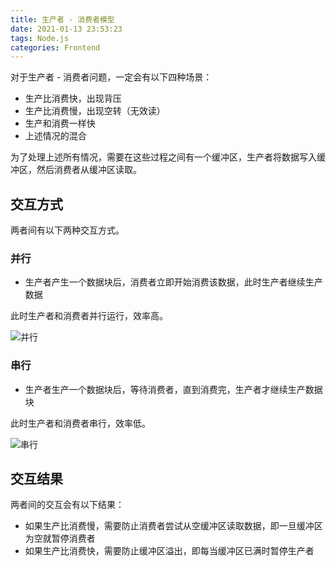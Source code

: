 ```yaml
---
title: 生产者 - 消费者模型
date: 2021-01-13 23:53:23
tags: Node.js
categories: Frontend
---
```


对于生产者 - 消费者问题，一定会有以下四种场景：

- 生产比消费快，出现背压
- 生产比消费慢，出现空转（无效读）
- 生产和消费一样快
- 上述情况的混合

为了处理上述所有情况，需要在这些过程之间有一个缓冲区，生产者将数据写入缓冲区，然后消费者从缓冲区读取。

## 交互方式

两者间有以下两种交互方式。

### 并行

- 生产者产生一个数据块后，消费者立即开始消费该数据，此时生产者继续生产数据

此时生产者和消费者并行运行，效率高。

![并行](producer-and-consumer-1.png)

### 串行

- 生产者生产一个数据块后，等待消费者，直到消费完，生产者才继续生产数据块

此时生产者和消费者串行，效率低。

![串行](producer-and-consumer-1.png)

## 交互结果

两者间的交互会有以下结果：

- 如果生产比消费慢，需要防止消费者尝试从空缓冲区读取数据，即一旦缓冲区为空就暂停消费者
- 如果生产比消费快，需要防止缓冲区溢出，即每当缓冲区已满时暂停生产者
